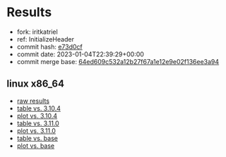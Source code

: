 # Results

- fork: iritkatriel
- ref: InitializeHeader
- commit hash: [e73d0cf](https://github.com/iritkatriel/cpython/commit/e73d0cf)
- commit date: 2023-01-04T22:39:29+00:00
- commit merge base: [64ed609c532a12b27f67a1e12e9e02f136ee3a94](https://github.com/iritkatriel/cpython/commit/64ed609c532a12b27f67a1e12e9e02f136ee3a94)

## linux x86_64

- [raw results](bm-20230104-linux-x86_64-iritkatriel-InitializeHeader-3.12.0a3+-e73d0cf.json)
- [table vs. 3.10.4](bm-20230104-linux-x86_64-iritkatriel-InitializeHeader-3.12.0a3+-e73d0cf-vs-3.10.4.md)
- [plot vs. 3.10.4](bm-20230104-linux-x86_64-iritkatriel-InitializeHeader-3.12.0a3+-e73d0cf-vs-3.10.4.png)
- [table vs. 3.11.0](bm-20230104-linux-x86_64-iritkatriel-InitializeHeader-3.12.0a3+-e73d0cf-vs-3.11.0.md)
- [plot vs. 3.11.0](bm-20230104-linux-x86_64-iritkatriel-InitializeHeader-3.12.0a3+-e73d0cf-vs-3.11.0.png)
- [table vs. base](bm-20230104-linux-x86_64-iritkatriel-InitializeHeader-3.12.0a3+-e73d0cf-vs-base.md)
- [plot vs. base](bm-20230104-linux-x86_64-iritkatriel-InitializeHeader-3.12.0a3+-e73d0cf-vs-base.png)


